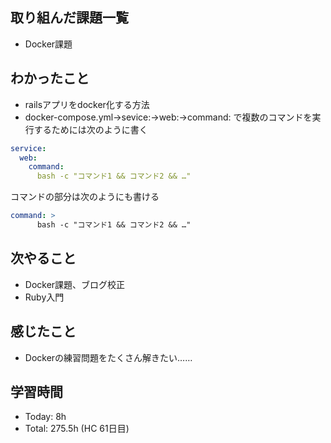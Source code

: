 ## 取り組んだ課題一覧
- Docker課題
## わかったこと
- railsアプリをdocker化する方法
- docker-compose.yml→sevice:→web:→command: で複数のコマンドを実行するためには次のように書く
```docker-compose.yml
service:
  web:
    command:
      bash -c "コマンド1 && コマンド2 && …"
```
コマンドの部分は次のようにも書ける
```docker-compose.yml
command: >
      bash -c "コマンド1 && コマンド2 && …"
```
## 次やること
- Docker課題、ブログ校正
- Ruby入門
## 感じたこと
- Dockerの練習問題をたくさん解きたい……
## 学習時間
- Today: 8h
- Total: 275.5h (HC 61日目)
